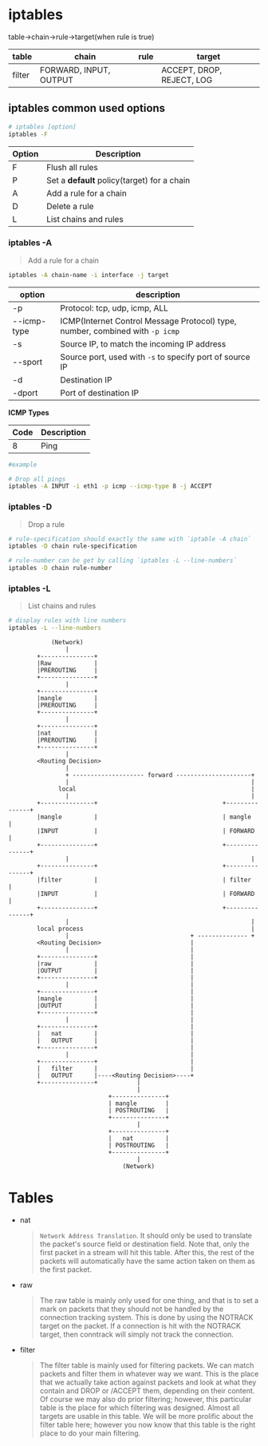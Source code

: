 iptables
===

table->chain->rule->target(when rule is true)


table   | chain                     |rule   |target
---     |---                        |---    |---
filter  | FORWARD, INPUT, OUTPUT    |       | ACCEPT, DROP, REJECT, LOG


## iptables common used options

```bash
# iptables [option]
iptables -F
```

Option  | Description
--|--
F       | Flush all rules
P       | Set a **default** policy(target) for a chain
A       | Add a rule for a chain
D       | Delete a rule
L       | List chains and rules

### iptables -A

> Add a rule for a chain

```bash
iptables -A chain-name -i interface -j target
```

option  | description
--|--
-p      | Protocol: tcp, udp, icmp, ALL
--icmp-type| ICMP(Internet Control Message Protocol) type, number, combined with `-p icmp`
-s      | Source IP, to match the incoming IP address
--sport | Source port, used with `-s` to specify port of source IP
-d      | Destination IP
-dport  | Port of destination IP

**ICMP Types**

Code    | Description
--      | --
8       | Ping

```bash
#example

# Drop all pings
iptables -A INPUT -i eth1 -p icmp --icmp-type 8 -j ACCEPT

```

### iptables -D

> Drop a rule

```bash
# rule-specification should exactly the same with `iptable -A chain`
iptables -D chain rule-specification

# rule-number can be get by calling `iptables -L --line-numbers`
iptables -D chain rule-number
```

### iptables -L

> List chains and rules

```bash
# display rules with line numbers
iptables -L --line-numbers
```


```flow
            (Network)
                |
        +---------------+
        |Raw            |
        |PREROUTING     |
        +---------------+
                |
        +---------------+
        |mangle         |
        |PREROUTING     |
        +---------------+
                |
        +---------------+
        |nat            |
        |PREROUTING     |
        +---------------+
                |
        <Routing Decision>
                |
                + -------------------- forward ---------------------+
                |                                                   |
              local                                                 |
                |                                                   |
        +---------------+                                   +---------------+
        |mangle         |                                   | mangle        |
        |INPUT          |                                   | FORWARD       |
        +---------------+                                   +---------------+
                |                                                   |
        +---------------+                                   +---------------+
        |filter         |                                   | filter        |
        |INPUT          |                                   | FORWARD       |
        +---------------+                                   +---------------+
                |                                                   |
        local process                                               |
                |                                  + -------------- +
        <Routing Decision>                         |
                |                                  |
        +---------------+                          |
        |raw            |                          |
        |OUTPUT         |                          |
        +---------------+                          |
                |                                  |
        +---------------+                          |
        |mangle         |                          |
        |OUTPUT         |                          |
        +---------------+                          |
                |                                  |
        +---------------+                          |
        |   nat         |                          |
        |   OUTPUT      |                          |
        +---------------+                          |
                |                                  |
        +---------------+                          |
        |   filter      |                          |
        |   OUTPUT      |----<Routing Decision>----+
        +---------------+           |
                                    |
                            +---------------+
                            | mangle        |
                            | POSTROUTING   |
                            +---------------+
                                    |
                            +---------------+
                            |   nat         |
                            | POSTROUTING   |
                            +---------------+
                                    |
                                (Network)

```

# Tables
- nat

    > `Network Address Translation`. It should only be used to translate the packet's source field or destination field. Note that, only the first packet in a stream will hit this table. After this, the rest of the packets will automatically have the same action taken on them as the first packet.

- raw

    > The raw table is mainly only used for one thing, and that is to set a mark on packets that they should not be handled by the connection tracking system. This is done by using the NOTRACK target on the packet. If a connection is hit with the NOTRACK target, then conntrack will simply not track the connection.

- filter

    > The filter table is mainly used for filtering packets. We can match packets and filter them in whatever way we want. This is the place that we actually take action against packets and look at what they contain and DROP or /ACCEPT them, depending on their content. Of course we may also do prior filtering; however, this particular table is the place for which filtering was designed. Almost all targets are usable in this table. We will be more prolific about the filter table here; however you now know that this table is the right place to do your main filtering.

